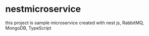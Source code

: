 # nestmicroservice
this project is sample microservice created with nest js, RabbitMQ, MongoDB, TypeScript
